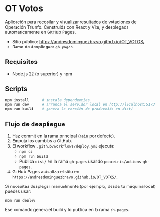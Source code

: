 # OT Votos

Aplicación para recopilar y visualizar resultados de votaciones de Operación Triunfo. Construida con React y Vite, y desplegada automáticamente en GitHub Pages.

- Sitio público: https://andresdominguezbravo.github.io/OT_VOTOS/
- Rama de despliegue: `gh-pages`

## Requisitos

- Node.js 22 (o superior) y npm

## Scripts

```bash
npm install      # instala dependencias
npm run dev      # arranca el servidor local en http://localhost:5173
npm run build    # genera la versión de producción en dist/
```

## Flujo de despliegue

1. Haz commit en la rama principal (`main` por defecto).
2. Empuja los cambios a GitHub.
3. El workflow `.github/workflows/deploy.yml` ejecuta:
   - `npm ci`
   - `npm run build`
   - Publica `dist/` en la rama `gh-pages` usando `peaceiris/actions-gh-pages`.
4. GitHub Pages actualiza el sitio en `https://andresdominguezbravo.github.io/OT_VOTOS/`.

Si necesitas desplegar manualmente (por ejemplo, desde tu máquina local) puedes usar:

```bash
npm run deploy
```

Ese comando genera el build y lo publica en la rama `gh-pages`.
